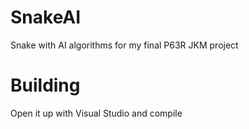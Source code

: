 # SnakeAI

Snake with AI algorithms for my final P63R JKM project

# Building

Open it up with Visual Studio and compile
